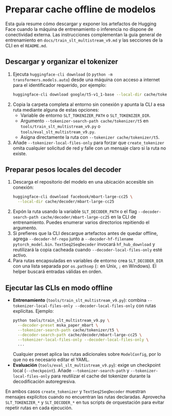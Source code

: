 # Preparar cache offline de modelos

Esta guía resume cómo descargar y exponer los artefactos de Hugging Face cuando
la máquina de entrenamiento o inferencia no dispone de conectividad externa.
Las instrucciones complementan la guía general de entrenamiento en
`docs/train_slt_multistream_v9.md` y las secciones de la CLI en el `README.md`.

## Descargar y organizar el tokenizer

1. Ejecuta `huggingface-cli download` (o `python -m transformers.models.auto`)
   desde una máquina con acceso a internet para el identificador requerido, por
   ejemplo:
   ```bash
   huggingface-cli download google/t5-v1_1-base --local-dir cache/tokenizer/t5
   ```
2. Copia la carpeta completa al entorno sin conexión y apunta la CLI a esa ruta
   mediante alguna de estas opciones:
   - Variable de entorno `SLT_TOKENIZER_PATH` o `SLT_TOKENIZER_DIR`.
   - Argumento `--tokenizer-search-path cache/tokenizer/t5` en
     `tools/train_slt_multistream_v9.py` o `tools/eval_slt_multistream_v9.py`.
   - Asigna directamente la ruta con `--tokenizer cache/tokenizer/t5`.
3. Añade `--tokenizer-local-files-only` para forzar que `create_tokenizer`
   omita cualquier solicitud de red y falle con un mensaje claro si la ruta no
   existe.

## Preparar pesos locales del decoder

1. Descarga el repositorio del modelo en una ubicación accesible sin conexión:
   ```bash
   huggingface-cli download facebook/mbart-large-cc25 \
     --local-dir cache/decoder/mbart-large-cc25
   ```
2. Expón la ruta usando la variable `SLT_DECODER_PATH` o el flag
   `--decoder-search-path cache/decoder/mbart-large-cc25` en la CLI de
   entrenamiento. Puedes enumerar varios directorios repitiendo el argumento.
3. Si prefieres que la CLI descargue artefactos antes de quedar offline, agrega
   `--decoder-hf-repo` junto a `--decoder-hf-filename pytorch_model.bin`.
   `TextSeq2SeqDecoder` invocará `hf_hub_download` y reutilizará la copia cacheada
   cuando `--decoder-local-files-only` esté activo.
4. Para rutas encapsuladas en variables de entorno crea `SLT_DECODER_DIR` con
   una lista separada por `os.pathsep` (`:` en Unix, `;` en Windows). El helper
   buscará entradas válidas en orden.

## Ejecutar las CLIs en modo offline

- **Entrenamiento** (`tools/train_slt_multistream_v9.py`): combina
  `--tokenizer-local-files-only --decoder-local-files-only` con rutas explícitas.
  Ejemplo:
  ```bash
  python tools/train_slt_multistream_v9.py \
    --decoder-preset mska_paper_mbart \
    --tokenizer-search-path cache/tokenizer/t5 \
    --decoder-search-path cache/decoder/mbart-large-cc25 \
    --tokenizer-local-files-only --decoder-local-files-only \
    ...
  ```
  Cualquier preset aplica las rutas adicionales sobre `ModelConfig`, por lo que
  no es necesario editar el YAML.
- **Evaluación** (`tools/eval_slt_multistream_v9.py`): exige un checkpoint local
  (`--checkpoint`). Añade `--tokenizer-search-path` y
  `--tokenizer-local-files-only` para reutilizar el cache del tokenizer durante
  la decodificación autoregresiva.

En ambos casos `create_tokenizer` y `TextSeq2SeqDecoder` muestran mensajes
explícitos cuando no encuentran las rutas declaradas. Aprovecha `SLT_TOKENIZER_*`
y `SLT_DECODER_*` en tus scripts de orquestación para evitar repetir rutas en
cada ejecución.
